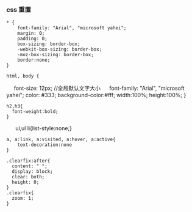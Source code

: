 ### css 重置 ###
  
    * {
        font-family: "Arial", "microsoft yahei"; 
        margin: 0; 
        padding: 0; 
        box-sizing: border-box; 
        -webkit-box-sizing: border-box; 
        -moz-box-sizing: border-box; 
        border:none;
    }
    
    html, body { 
      font-size: 12px; //全局默认文字大小
      font-family: "Arial", "microsoft yahei"; 
      color: #333;
      background-color:#fff;
      width:100%;
      height:100%; 
    }
    
    h2,h3{
      font-weight:bold;
    }
    
    ul,ul li{list-style:none;}
    
    a, a:link, a:visited, a:hover, a:active{
        text-decoration:none
    }    
			
    .clearfix:after{
      content: " ";
      display: block;
      clear: both;
      height: 0;
    }
    .clearfix{
      zoom: 1;
    }

		
 
